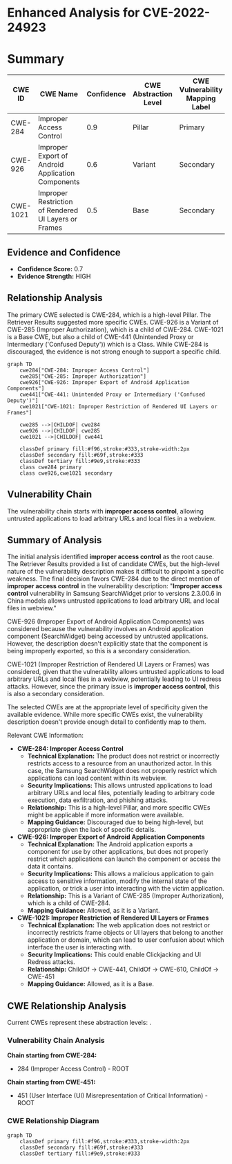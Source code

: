 # Enhanced Analysis for CVE-2022-24923

# Summary

| CWE ID | CWE Name | Confidence | CWE Abstraction Level | CWE Vulnerability Mapping Label | CWE-Vulnerability Mapping Notes |
|---|---|---|---|---|---|
| CWE-284 | Improper Access Control | 0.9 | Pillar | Primary | Discouraged |
| CWE-926 | Improper Export of Android Application Components | 0.6 | Variant | Secondary | Allowed |
| CWE-1021 | Improper Restriction of Rendered UI Layers or Frames | 0.5 | Base | Secondary | Allowed |

## Evidence and Confidence

*   **Confidence Score:** 0.7
*   **Evidence Strength:** HIGH

## Relationship Analysis
The primary CWE selected is CWE-284, which is a high-level Pillar. The Retriever Results suggested more specific CWEs. CWE-926 is a Variant of CWE-285 (Improper Authorization), which is a child of CWE-284. CWE-1021 is a Base CWE, but also a child of CWE-441 (Unintended Proxy or Intermediary ('Confused Deputy')) which is a Class. While CWE-284 is discouraged, the evidence is not strong enough to support a specific child.

```mermaid
graph TD
    cwe284["CWE-284: Improper Access Control"]
    cwe285["CWE-285: Improper Authorization"]
    cwe926["CWE-926: Improper Export of Android Application Components"]
    cwe441["CWE-441: Unintended Proxy or Intermediary ('Confused Deputy')"]
    cwe1021["CWE-1021: Improper Restriction of Rendered UI Layers or Frames"]

    cwe285 -->|CHILDOF| cwe284
    cwe926 -->|CHILDOF| cwe285
    cwe1021 -->|CHILDOF| cwe441
    
    classDef primary fill:#f96,stroke:#333,stroke-width:2px
    classDef secondary fill:#69f,stroke:#333
    classDef tertiary fill:#9e9,stroke:#333
    class cwe284 primary
    class cwe926,cwe1021 secondary
```

## Vulnerability Chain
The vulnerability chain starts with **improper access control**, allowing untrusted applications to load arbitrary URLs and local files in a webview.

## Summary of Analysis
The initial analysis identified **improper access control** as the root cause. The Retriever Results provided a list of candidate CWEs, but the high-level nature of the vulnerability description makes it difficult to pinpoint a specific weakness. The final decision favors CWE-284 due to the direct mention of **improper access control** in the vulnerability description: "**Improper access control** vulnerability in Samsung SearchWidget prior to versions 2.3.00.6 in China models allows untrusted applications to load arbitrary URL and local files in webview."

CWE-926 (Improper Export of Android Application Components) was considered because the vulnerability involves an Android application component (SearchWidget) being accessed by untrusted applications. However, the description doesn't explicitly state that the component is being improperly exported, so this is a secondary consideration.

CWE-1021 (Improper Restriction of Rendered UI Layers or Frames) was considered, given that the vulnerability allows untrusted applications to load arbitrary URLs and local files in a webview, potentially leading to UI redress attacks. However, since the primary issue is **improper access control**, this is also a secondary consideration.

The selected CWEs are at the appropriate level of specificity given the available evidence. While more specific CWEs exist, the vulnerability description doesn't provide enough detail to confidently map to them.

Relevant CWE Information:
*   **CWE-284: Improper Access Control**
    *   **Technical Explanation:** The product does not restrict or incorrectly restricts access to a resource from an unauthorized actor. In this case, the Samsung SearchWidget does not properly restrict which applications can load content within its webview.
    *   **Security Implications:** This allows untrusted applications to load arbitrary URLs and local files, potentially leading to arbitrary code execution, data exfiltration, and phishing attacks.
    *   **Relationship:** This is a high-level Pillar, and more specific CWEs might be applicable if more information were available.
    *   **Mapping Guidance:** Discouraged due to being high-level, but appropriate given the lack of specific details.
*   **CWE-926: Improper Export of Android Application Components**
    *   **Technical Explanation:** The Android application exports a component for use by other applications, but does not properly restrict which applications can launch the component or access the data it contains.
    *   **Security Implications:** This allows a malicious application to gain access to sensitive information, modify the internal state of the application, or trick a user into interacting with the victim application.
    *   **Relationship:** This is a Variant of CWE-285 (Improper Authorization), which is a child of CWE-284.
    *   **Mapping Guidance:** Allowed, as it is a Variant.
*   **CWE-1021: Improper Restriction of Rendered UI Layers or Frames**
    *   **Technical Explanation:** The web application does not restrict or incorrectly restricts frame objects or UI layers that belong to another application or domain, which can lead to user confusion about which interface the user is interacting with.
    *   **Security Implications:** This could enable Clickjacking and UI Redress attacks.
    *   **Relationship:** ChildOf -> CWE-441, ChildOf -> CWE-610, ChildOf -> CWE-451
    *   **Mapping Guidance:** Allowed, as it is a Base.


## CWE Relationship Analysis

Current CWEs represent these abstraction levels: .


### Vulnerability Chain Analysis

**Chain starting from CWE-284:**
- 284 (Improper Access Control) - ROOT


**Chain starting from CWE-451:**
- 451 (User Interface (UI) Misrepresentation of Critical Information) - ROOT



### CWE Relationship Diagram

```mermaid
graph TD
    classDef primary fill:#f96,stroke:#333,stroke-width:2px
    classDef secondary fill:#69f,stroke:#333
    classDef tertiary fill:#9e9,stroke:#333
```